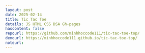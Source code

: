 ```yaml
---
layout: post
date: 2025-02-14
title: Tic Tac Toe
details: JS HTML CSS DSA Gh-pages
hascontent: false
repourl: https://github.com/minhhoccode111/tic-tac-toe-top/
demourl: https://minhhoccode111.github.io/tic-tac-toe-top/
noteurl:
---
```


